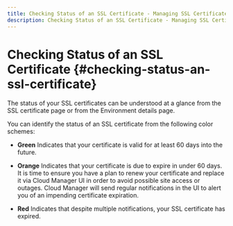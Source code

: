 ```yaml
---
title: Checking Status of an SSL Certificate - Managing SSL Certificates
description: Checking Status of an SSL Certificate - Managing SSL Certificates
---
```


# Checking Status of an SSL Certificate {#checking-status-an-ssl-certificate}

The status of your SSL certificates can be understood at a glance from the SSL certificate page or from the Environment details page.

You can identify the status of an SSL certificate from the following color schemes:

* **Green** 
   Indicates that your certificate is valid for at least 60 days into the future.

* **Orange** 
   Indicates that your certificate is due to expire in under 60 days. It is time to ensure you have a plan to renew your certificate and replace it via Cloud Manager UI in order to avoid possible site access or outages. Cloud Manager will send regular notifications in the UI to alert you of an impending certificate expiration.

* **Red** 
   Indicates that despite multiple notifications, your SSL certificate has expired.